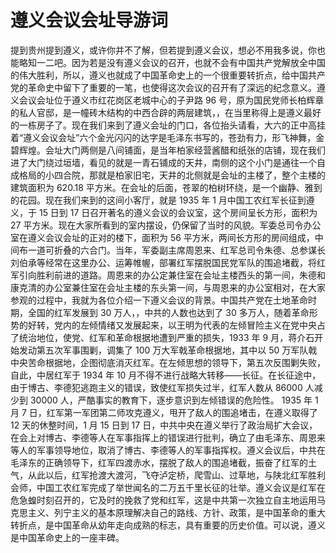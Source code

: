 # 遵义会议会址导游词
提到贵州提到遵义，或许你并不了解，但若提到遵义会议，想必不用我多说，你也能略知一二吧。因为若是没有遵义会议的召开，也就不会有中国共产党解放全中国的伟大胜利，所以，遵义也就成了中国革命史上的一个很重要转折点，给中国共产党的革命史中留下了重要的一笔，也使得这次会议的召开有了深远的纪念意义。遵义会议会址位于遵义市红花岗区老城中心的子尹路 96 号，原为国民党师长柏辉章的私人官邸，是一幢砖木结构的中西合辟的两层建筑，，在当里称得上是遵义最好的一栋房子了。现在我们来到了遵义会址的门口，各位抬头请看，大六的正中高挂着“遵义会议会址”六个金光闪闪的达字是毛泽东书写的，苍劲有力，形飞神舞，金碧辉煌。会址大门两侧是八间铺面，是当年柏家经营酱醋和纸张的店铺，现在我们进了大门绕过垣墙，看见的就是一青石铺成的天井，南侧的这个小门是通往一个自成格局的小四合院，那就是柏家旧宅，天井的北侧就是会址的主楼了，整个主楼的建筑面积为 620.18 平方米。在会址的后面，苍翠的柏树环绕，是一个幽静、雅到的花园。现在我们来到的这间小客厅，就是 1935 年 1 月中国工农红军长征到遵义，于 15 日到 17 日召开著名的遵义会议的会议室，这个房间呈长方形，面积为 27 平方米。现在大家所看到的室内摆设，仍保留了当时的风貌。军委总司令办公室在遵义会议会址的正对的楼下，面积为 56 平方米，两间长方形的房间组成，中间布一道可折叠的六合门。当年，军委副主席周恩来、红军总司令朱德、总参谋长刘伯承等经常在这里办公、运筹帷幄，部署红军摆脱国民党军队的围追堵截，将红军引向胜利前进的道路。周恩来的办公定兼住室在会址主楼西头的第一间，朱德和康克清的办公室兼住室在会址主楼的东头第一间，与周恩来的办公室相对，在大家参观的过程中，我就为各位介绍一下遵义会议的背景。中国共产党在土地革命时期，全国的红军发展到 30 万人，，中共的人数也达到了 30 多万人，随着革命形势的好转，党内的左倾情绪又发展起来，以王明为代表的左倾冒险主义在党中央占了统治地位，使党、红军和革命根据地遭到严重的损失，1933 年 9 月，蒋介石开始发动第五次军事围剿，调集了 100 万大军戟革命根据地，其中以 50 万军队戟中央苦命根据地，企图彻底消灭红军。在左倾思想的领导下，第五次反围剿失败，自此，中居红军于 1934 年 10 月不得不进行战略大转移――长征。在长征途中，由于博古、李德犯逃跑主义的错误，致使红军损失过半，红军人数从 86000 人减少到 30000 人，严酷事实的教育下，逐步意识到左倾错误的危险性。 1935 年 1 月 7 日，红军第一军团第二师攻克遵义，甩开了敌人的围追堵击，在遵义取得了 12 天的休整时间，1 月 15 日到 17 日，中共中央在遵义举行了政治局扩大会议，在会上对博古、李德等人在军事指挥上的错误进行批判，确立了由毛泽东、周恩来等人的军事领导地位，取消了博古、李德等人的军事指挥权。遵义会议后，中共在毛泽东的正确领导下，红军四渡赤水，摆脱了敌人的围追堵截，振奋了红军的土气，从此以后，红军抢渡大渡河，飞夺泸定桥，爬雪山、过草地，与陕北红军胜利会师，中国工农红军完成了举世闻名的二万五千里长征的壮举。遵义会议是红军在危急蝗时刻召开的，它及时的挽救了党和红军，这是中共第一次独立自主地运用马克思主义、列宁主义的基本原理解决自己的路线、方针、政策，是中国革命的重大转折点，是中国革命从幼年走向成熟的标志，具有重要的历史价值。可以说，遵义是中国革命史上的一座丰碑。